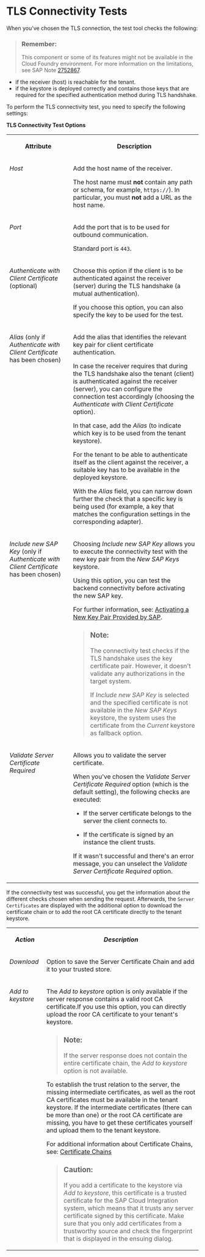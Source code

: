 <!-- loio03bbb5da16854f5aaf4ad4a26014c8a7 -->

# TLS Connectivity Tests

When you've chosen the TLS connection, the test tool checks the following:

> ### Remember:  
> This component or some of its features might not be available in the Cloud Foundry environment. For more information on the limitations, see SAP Note [2752867](https://me.sap.com/notes/2752867).

-   if the receiver \(host\) is reachable for the tenant.
-   if the keystore is deployed correctly and contains those keys that are required for the specified authentication method during TLS handshake.

To perform the TLS connectivity test, you need to specify the following settings:

**TLS Connectivity Test Options**


<table>
<tr>
<th valign="top">

Attribute



</th>
<th valign="top">

Description



</th>
</tr>
<tr>
<td valign="top">

*Host* 



</td>
<td valign="top">

Add the host name of the receiver.

The host name must **not** contain any path or schema, for example, `https://`\). In particular, you must **not** add a URL as the host name.



</td>
</tr>
<tr>
<td valign="top">

*Port* 



</td>
<td valign="top">

Add the port that is to be used for outbound communication.

Standard port is `443`.



</td>
</tr>
<tr>
<td valign="top">

*Authenticate with Client Certificate* \(optional\)



</td>
<td valign="top">

Choose this option if the client is to be authenticated against the receiver \(server\) during the TLS handshake \(a mutual authentication\).

If you choose this option, you can also specify the key to be used for the test.



</td>
</tr>
<tr>
<td valign="top">

*Alias* \(only if *Authenticate with Client Certificate* has been chosen\)



</td>
<td valign="top">

Add the alias that identifies the relevant key pair for client certificate authentication.

In case the receiver requires that during the TLS handshake also the tenant \(client\) is authenticated against the receiver \(server\), you can configure the connection test accordingly \(choosing the *Authenticate with Client Certificate* option\).

In that case, add the *Alias* \(to indicate which key is to be used from the tenant keystore\).

For the tenant to be able to authenticate itself as the client against the receiver, a suitable key has to be available in the deployed keystore.

With the *Alias* field, you can narrow down further the check that a specific key is being used \(for example, a key that matches the configuration settings in the corresponding adapter\).



</td>
</tr>
<tr>
<td valign="top">

*Include new SAP Key* \(only if *Authenticate with Client Certificate* has been chosen\)



</td>
<td valign="top">

Choosing *Include new SAP Key* allows you to execute the connectivity test with the new key pair from the *New SAP Keys* keystore.

Using this option, you can test the backend connectivity before activating the new SAP key.

For further information, see: [Activating a New Key Pair Provided by SAP](https://help.sap.com/docs/CLOUD_INTEGRATION/368c481cd6954bdfa5d0435479fd4eaf/383be7ad9c8840e38facf9323619907b.html?version=Cloud&q=new%20sap%20key).

> ### Note:  
> The connectivity test checks if the TLS handshake uses the key certificate pair. However, it doesn't validate any authorizations in the target system.
> 
> If *Include new SAP Key* is selected and the specified certificate is not available in the *New SAP Keys* keystore, the system uses the certificate from the *Current* keystore as fallback option.



</td>
</tr>
<tr>
<td valign="top">

*Validate Server Certificate Required* 



</td>
<td valign="top">

Allows you to validate the server certificate.

When you've chosen the *Validate Server Certificate Required* option \(which is the default setting\), the following checks are executed:

-   If the server certificate belongs to the server the client connects to.

-   If the certificate is signed by an instance the client trusts.


If it wasn't successful and there's an error message, you can unselect the *Validate Server Certificate Required* option.



</td>
</tr>
</table>

If the connectivity test was successful, you get the information about the different checks chosen when sending the request. Afterwards, the `Server Certificates` are displayed with the additional option to download the certificate chain or to add the root CA certificate directly to the tenant keystore.


<table>
<tr>
<th valign="top">

*Action*



</th>
<th valign="top">

*Description*



</th>
</tr>
<tr>
<td valign="top">

*Download* 



</td>
<td valign="top">

Option to save the Server Certificate Chain and add it to your trusted store.



</td>
</tr>
<tr>
<td valign="top">

*Add to keystore* 



</td>
<td valign="top">

The *Add to keystore* option is only available if the server response contains a valid root CA certificate.If you use this option, you can directly upload the roor CA certificate to your tenant's keystore.

> ### Note:  
> If the server response does not contain the entire certificate chain, the *Add to keystore* option is not available.

To establish the trust relation to the server, the missing intermediate certificates, as well as the root CA certificates must be available in the tenant keystore. If the intermediate certificates \(there can be more than one\) or the root CA certificate are missing, you have to get these certificates yourself and upload them to the tenant keystore.

For additional information about Certificate Chains, see: [Certificate Chains](../ConnectionSetup/certificate-chains-77a6094.md)

> ### Caution:  
> If you add a certificate to the keystore via *Add to keystore*, this certificate is a trusted certificate for the SAP Cloud Integration system, which means that it trusts any server certificate signed by this certificate. Make sure that you only add certificates from a trustworthy source and check the fingerprint that is displayed in the ensuing dialog.



</td>
</tr>
</table>

